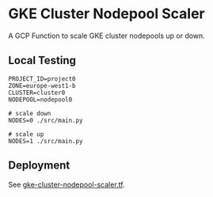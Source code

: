# GKE Cluster Nodepool Scaler

A GCP Function to scale GKE cluster nodepools up or down.

## Local Testing
```
PROJECT_ID=project0
ZONE=europe-west1-b
CLUSTER=cluster0
NODEPOOL=nodepool0

# scale down
NODES=0 ./src/main.py

# scale up
NODES=1 ./src/main.py
```

## Deployment

See [gke-cluster-nodepool-scaler.tf](gke-cluster-nodepool-scaler.tf).
